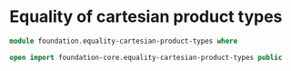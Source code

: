 #  Equality of cartesian product types

```agda
module foundation.equality-cartesian-product-types where

open import foundation-core.equality-cartesian-product-types public
```

